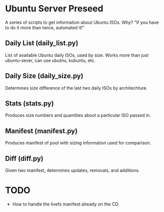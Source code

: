 # Ubuntu Server Preseed
A series of scripts to get information about Ubuntu ISOs. Why? "If you have to do it more than twice, automated it!"

## Daily List (daily_list.py)
List of available Ubuntu daily ISOs, used by size. Works more than just ubuntu-sever, can use ubutnu, kubuntu, etc.

## Daily Size (daily_size.py)
Determines size difference of the last two daily ISOs by architechture.

## Stats (stats.py)
Produces size numbers and quantities about a particular ISO passed in.

## Manifest (manifest.py)
Produces manifest of pool with sizing information used for comparison.

## Diff (diff.py)
Given two manifest, determines updates, removals, and additions.

# TODO
* How to handle the livefs manifest already on the CD.
